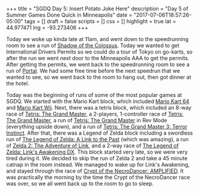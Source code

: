 +++
title = "SGDQ Day 5: Insert Potato Joke Here"
description = "Day 5 of Summer Games Done Quick in Minneapolis"
date = "2017-07-06T18:57:26-05:00"
tags = []
draft = false
scripts = []
css = []
highlight = true
lat = 44.977471
lng = -93.273406
+++

Today we woke up kinda late at 11am, and went down to the speedrunning room to
see a run of [Shadow of the
Colossus](https://en.wikipedia.org/wiki/Shadow_of_the_Colossus). Today we wanted
to get International Drivers Permits so we could do a tour of Tokyo on go-karts,
so after the run we went next door to the Minneapolis AAA to get the permits.
After getting the permits, we went back to the speedrunning room to see a run of
[Portal](https://en.wikipedia.org/wiki/Portal_(video_game)). We had some free
time before the next speedrun that we wanted to see, so we went back to the room
to hang out, then got dinner at the hotel.

Today was the beginning of runs of some of the most popular games at SGDQ. We
started with the Mario Kart block, which included [Mario Kart
64](https://en.wikipedia.org/wiki/Mario_Kart_64) and [Mario Kart
Wii](https://en.wikipedia.org/wiki/Mario_Kart_Wii). Next, there was a tetris
block, which included an 8-way race of [Tetris: The Grand
Master](https://en.wikipedia.org/wiki/Tetris:_The_Grand_Master), a 2-players,
1-controller race of [Tetris: The Grand
Master](https://en.wikipedia.org/wiki/Tetris:_The_Grand_Master), a run of
[Tetris: The Grand
Master](https://en.wikipedia.org/wiki/Tetris:_The_Grand_Master) in Rev Mode
(everything upside down), and a run of [Tetris: The Grand Master 3: Terror
Instinct](https://en.wikipedia.org/wiki/Tetris:_The_Grand_Master#Tetris:_The_Grand_Master_3_-_Terror-Instinct).
After that, there was a Legend of Zelda block including a swordless run of [The
Legend of Zelda: A Link to the
Past](https://en.wikipedia.org/wiki/The_Legend_of_Zelda:_A_Link_to_the_Past)
(which was amazing), a run of [Zelda 2: The Adventure of
Link](https://en.wikipedia.org/wiki/Zelda_II:_The_Adventure_of_Link), and a
2-way race of [The Legend of Zelda: Link's Awakening
DX](https://en.wikipedia.org/wiki/The_Legend_of_Zelda:_Link%27s_Awakening).
This block started very late, so we were very tired during it. We decided to
skip the run of Zelda 2 and take a 45 minute catnap in the room instead. We
managed to wake up for Link's Awakening, and stayed through the race of [Crypt
of the NecroDancer:
AMPLIFIED](http://store.steampowered.com/app/554000/Crypt_of_the_NecroDancer_AMPLIFIED/).
It was practically the morning by the time the Crypt of the NecroDancer race was
over, so we all went back up to the room to go to sleep.
